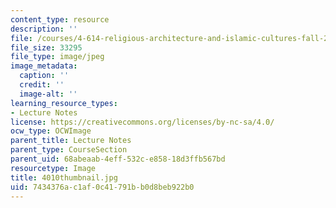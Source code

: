 ```yaml
---
content_type: resource
description: ''
file: /courses/4-614-religious-architecture-and-islamic-cultures-fall-2002/7434376ac1af0c41791bb0d8beb922b0_4010thumbnail.jpg
file_size: 33295
file_type: image/jpeg
image_metadata:
  caption: ''
  credit: ''
  image-alt: ''
learning_resource_types:
- Lecture Notes
license: https://creativecommons.org/licenses/by-nc-sa/4.0/
ocw_type: OCWImage
parent_title: Lecture Notes
parent_type: CourseSection
parent_uid: 68abeaab-4eff-532c-e858-18d3ffb567bd
resourcetype: Image
title: 4010thumbnail.jpg
uid: 7434376a-c1af-0c41-791b-b0d8beb922b0
---
```

